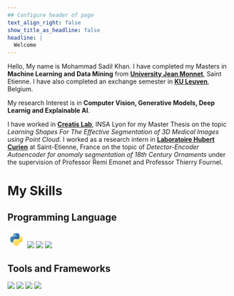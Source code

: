 ```yaml
---
## Configure header of page
text_align_right: false
show_title_as_headline: false
headline: |
  Welcome
---
```


<!-- this is a subheadline -->

Hello, My name is Mohammad Sadil Khan. I have completed my Masters in **Machine Learning and Data Mining** from [**University Jean Monnet**](https://www.univ-st-etienne.fr/fr/index.html), Saint Etienne. I have also completed an exchange semester in [**KU Leuven**](https://www.kuleuven.be/english/kuleuven), Belgium.

My research Interest is in **Computer Vision, Generative Models, Deep Learnig and Explainable AI**.

I have worked in [**Creatis Lab**](https://www.creatis.insa-lyon.fr/site7/en), INSA Lyon for my Master Thesis on the topic *Learning Shapes For The Effective Segmentation of 3D Medical Images using Point Cloud*. I worked as a research intern in [**Laboratoire Hubert Curien**](https://laboratoirehubertcurien.univ-st-etienne.fr/en/index.html) at Saint-Etienne, France on the topic of *Detector-Encoder Autoencoder for anomaly segmentation of 18th Century Ornaments* under the supervision of Professor Ŕemi Emonet and Professor Thierry Fournel.

# My Skills
## Programming Language
<code><img height="40" src="https://raw.githubusercontent.com/github/explore/80688e429a7d4ef2fca1e82350fe8e3517d3494d/topics/python/python.png"></code>
<code><img height="40" src="http://www.pngall.com/wp-content/uploads/2017/05/Copyright-Symbol-R-Free-Download-PNG.png"></code>
<code><img height="40" src="https://julialang.org/assets/infra/logo.svg"></code>
<code><img height="40" src="https://developer.apple.com/swift/images/swift-og.png"></code>

## Tools and Frameworks
<code><img height="40" src="https://upload.wikimedia.org/wikipedia/en/c/cd/Anaconda_Logo.png"></code>
<code><img height="40" src="https://upload.wikimedia.org/wikipedia/commons/9/96/Pytorch_logo.png"></code>
<code><img height="40" src="https://keras.io/img/logo.png"></code>
<code><img height="40" src="https://upload.wikimedia.org/wikipedia/commons/5/53/OpenCV_Logo_with_text.png"></code>


